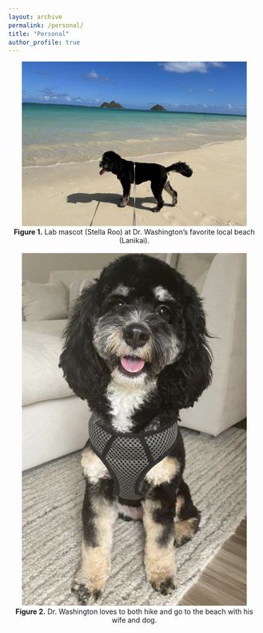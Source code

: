 ```yaml
---
layout: archive
permalink: /personal/
title: "Personal"
author_profile: true
---
```




<center>
<img src="../images/lanikai-beach.png" width="450" /><br>
<b>Figure 1.</b> Lab mascot (Stella Roo) at Dr. Washington’s favorite local beach (Lanikai).
<br><br>
<img src="../images/stella.png" width="450" /><br>
<b>Figure 2.</b> Dr. Washington loves to both hike and go to the beach with his wife and dog.
</center>